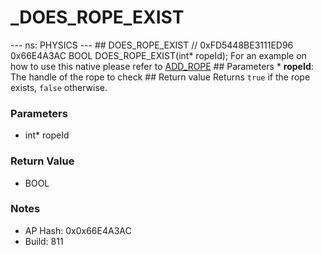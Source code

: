 # _DOES_ROPE_EXIST

--- ns: PHYSICS --- ## DOES_ROPE_EXIST  // 0xFD5448BE3111ED96 0x66E4A3AC BOOL DOES_ROPE_EXIST(int* ropeId);  For an example on how to use this native please refer to [ADD_ROPE](#_0xE832D760399EB220)  ## Parameters * **ropeId**: The handle of the rope to check  ## Return value Returns `true` if the rope exists, `false` otherwise.

### Parameters
* int* ropeId

### Return Value
* BOOL

### Notes
* AP Hash: 0x0x66E4A3AC
* Build: 811


